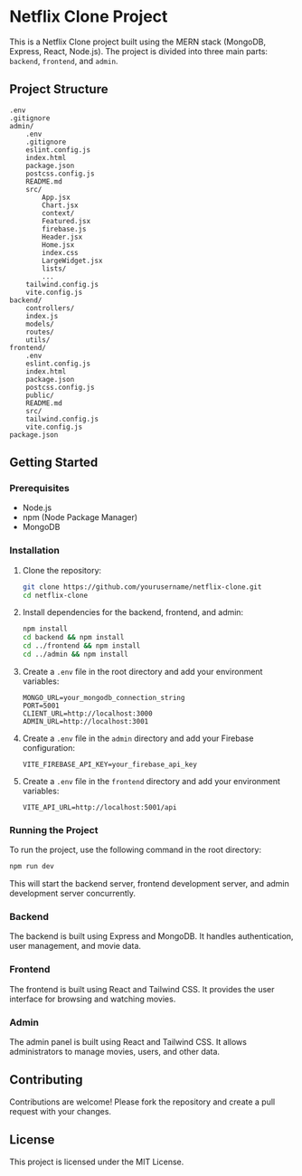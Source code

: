 # Netflix Clone Project

This is a Netflix Clone project built using the MERN stack (MongoDB, Express, React, Node.js). The project is divided into three main parts: `backend`, `frontend`, and `admin`.

## Project Structure

```
.env
.gitignore
admin/
    .env
    .gitignore
    eslint.config.js
    index.html
    package.json
    postcss.config.js
    README.md
    src/
        App.jsx
        Chart.jsx
        context/
        Featured.jsx
        firebase.js
        Header.jsx
        Home.jsx
        index.css
        LargeWidget.jsx
        lists/
        ...
    tailwind.config.js
    vite.config.js
backend/
    controllers/
    index.js
    models/
    routes/
    utils/
frontend/
    .env
    eslint.config.js
    index.html
    package.json
    postcss.config.js
    public/
    README.md
    src/
    tailwind.config.js
    vite.config.js
package.json
```

## Getting Started

### Prerequisites

- Node.js
- npm (Node Package Manager)
- MongoDB

### Installation

1. Clone the repository:
    ```sh
    git clone https://github.com/yourusername/netflix-clone.git
    cd netflix-clone
    ```

2. Install dependencies for the backend, frontend, and admin:
    ```sh
    npm install
    cd backend && npm install
    cd ../frontend && npm install
    cd ../admin && npm install
    ```

3. Create a `.env` file in the root directory and add your environment variables:
    ```env
    MONGO_URL=your_mongodb_connection_string
    PORT=5001
    CLIENT_URL=http://localhost:3000
    ADMIN_URL=http://localhost:3001
    ```

4. Create a `.env` file in the `admin` directory and add your Firebase configuration:
    ```env
    VITE_FIREBASE_API_KEY=your_firebase_api_key
    ```

5. Create a `.env` file in the `frontend` directory and add your environment variables:
    ```env
    VITE_API_URL=http://localhost:5001/api
    ```

### Running the Project

To run the project, use the following command in the root directory:

```sh
npm run dev
```

This will start the backend server, frontend development server, and admin development server concurrently.

### Backend

The backend is built using Express and MongoDB. It handles authentication, user management, and movie data.

### Frontend

The frontend is built using React and Tailwind CSS. It provides the user interface for browsing and watching movies.

### Admin

The admin panel is built using React and Tailwind CSS. It allows administrators to manage movies, users, and other data.

## Contributing

Contributions are welcome! Please fork the repository and create a pull request with your changes.

## License

This project is licensed under the MIT License.